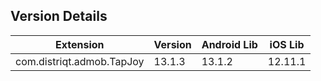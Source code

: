 ## Version Details

| Extension | Version | Android Lib | iOS Lib |
| --- | --- | --- | --- |
| com.distriqt.admob.TapJoy | 13.1.3 | 13.1.2 | 12.11.1 |
